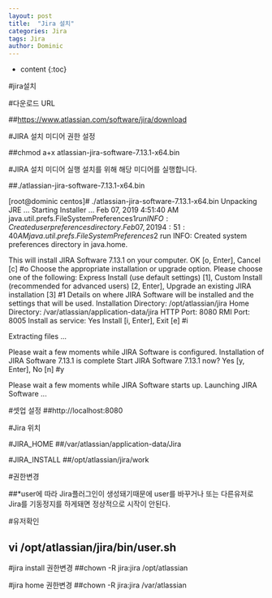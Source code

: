 ```yaml
---
layout: post
title:  "Jira 설치"
categories: Jira
tags: Jira
author: Dominic
---
```


* content
{:toc}


#jira설치

#다운로드 URL 

##https://www.atlassian.com/software/jira/download


#JIRA 설치 미디어 권한 설정 

##chmod a+x atlassian-jira-software-7.13.1-x64.bin

#JIRA 설치 미디어 실행
설치를 위해 해당 미디어를 실행합니다.

##./atlassian-jira-software-7.13.1-x64.bin


[root@dominic centos]# ./atlassian-jira-software-7.13.1-x64.bin
Unpacking JRE ...
Starting Installer ...
Feb 07, 2019 4:51:40 AM java.util.prefs.FileSystemPreferences$1 run
INFO: Created user preferences directory.
Feb 07, 2019 4:51:40 AM java.util.prefs.FileSystemPreferences$2 run
INFO: Created system preferences directory in java.home.

This will install JIRA Software 7.13.1 on your computer.
OK [o, Enter], Cancel [c]
#o
Choose the appropriate installation or upgrade option.
Please choose one of the following:
Express Install (use default settings) [1], Custom Install (recommended for advanced users) [2, Enter], Upgrade an existing JIRA installation [3]
#1
Details on where JIRA Software will be installed and the settings that will be used.
Installation Directory: /opt/atlassian/jira
Home Directory: /var/atlassian/application-data/jira
HTTP Port: 8080
RMI Port: 8005
Install as service: Yes
Install [i, Enter], Exit [e]
#i

Extracting files ...


Please wait a few moments while JIRA Software is configured.
Installation of JIRA Software 7.13.1 is complete
Start JIRA Software 7.13.1 now?
Yes [y, Enter], No [n]
#y

Please wait a few moments while JIRA Software starts up.
Launching JIRA Software ...


#셋업 설정 
##http://localhost:8080


#Jira 위치 

#JIRA_HOME
##/var/atlassian/application-data/Jira

#JIRA_INSTALL
##/opt/atlassian/jira/work

#권한변경 

##*user에 따라 Jira플러그인이 생성돼기때문에 user를 바꾸거나 또는 다른유저로 Jira를 기동정지를 하게돼면 정상적으로 시작이 안된다. 

#유저확인 

## vi /opt/atlassian/jira/bin/user.sh

#jira install 권한변경
##chown -R jira:jira /opt/atlassian

#jira home 권한변경
##chown -R jira:jira /var/atlassian
